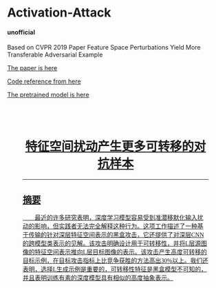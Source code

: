 # Activation-Attack
#### unofficial
Based on CVPR 2019 Paper Feature Space Perturbations Yield More Transferable Adversarial Example
<p>
<a href="https://openaccess.thecvf.com/content_CVPR_2019/papers/Inkawhich_Feature_Space_Perturbations_Yield_More_Transferable_Adversarial_Examples_CVPR_2019_paper.pdf">
The paper is here</a></p>
 
<p><a href="https://github.com/QwQ2000/Activation-Attack-Pytorch">Code reference from here</a></p>
<p><a href="https://github.com/huyvnphan/PyTorch_CIFAR10">The pretrained model is here<p>
  


<div style="padding:36px">

# <center>特征空间扰动产生更多可转移的对抗样本</center>
<hr>
<font face="黑体">

## 摘要
&emsp;&emsp;最近的许多研究表明，深度学习模型容易受到准潜移默化输入扰动的影响，但实践者无法完全解释这种行为。这项工作描述了一种基于传输的针对深层特征空间表示的黑盒攻击，它还提供了对深层CNN的跨模型类表示的见解。该攻击明确设计用于可转移性，并将L层源图像的特征空间表示推向L层目标图像的表示。该攻击产生高度可转移的目标示例，在目标攻击指标上比竞争获胜的方法高出30%以上。我们还表明，选择L生成示例是重要的，可转移性特征是黑盒模型不可知的，并且表明训练有素的深度模型具有相似的高度抽象表示。
